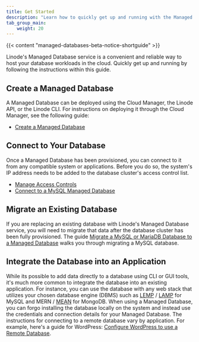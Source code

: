 ```yaml
---
title: Get Started
description: "Learn how to quickly get up and running with the Managed Database service."
tab_group_main:
    weight: 20
---
```


{{< content "managed-databases-beta-notice-shortguide" >}}

Linode's Managed Database service is a convenient and reliable way to host your database workloads in the cloud. Quickly get up and running by following the instructions within this guide.

## Create a Managed Database

A Managed Database can be deployed using the Cloud Manager, the Linode API, or the Linode CLI. For instructions on deploying it through the Cloud Manager, see the following guide:

- [Create a Managed Database](/docs/products/databases/managed-databases/guides/create-database/)

## Connect to Your Database

Once a Managed Database has been provisioned, you can connect to it from any compatible system or applications. Before you do so, the system's IP address needs to be added to the database cluster's access control list.

- [Manage Access Controls](/docs/products/databases/managed-databases/guides/manage-access-controls/)
- [Connect to a MySQL Managed Database](/docs/products/databases/managed-databases/guides/connect-to-mysql/)

## Migrate an Existing Database

If you are replacing an existing database with Linode's Managed Database service, you will need to migrate that data after the database cluster has been fully provisioned. The guide [Migrate a MySQL or MariaDB Database to a Managed Database](/docs/products/databases/managed-databases/guides/migrate-mysql/) walks you through migrating a MySQL database.

## Integrate the Database into an Application

While its possible to add data directly to a database using CLI or GUI tools, it's much more common to integrate the database into an existing application. For instance, you can use the database with any web stack that utilizes your chosen database engine (DBMS) such as [LEMP](/docs/guides/web-servers/lemp/) / [LAMP](/docs/guides/web-servers/lamp/) for MySQL and MERN / [MEAN](/docs/guides/mean-stack-tutorial/) for MongoDB. When using a Managed Database, you can forgo installing the database locally on the system and instead use the credentials and connection details for your Managed Database. The instructions for connecting to a remote database vary by application. For example, here's a guide for WordPress: [Configure WordPress to use a Remote Database](/docs/guides/configure-wordpress-remote-database/).